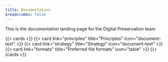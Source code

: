 ```yaml
---
title: Documentation
breadcrumbs: false
---
```


This is the documentation landing page for the Digital Preservation team

{{< cards >}}
  {{< card link="principles" title="Principles" icon="document-text" >}} 
  {{< card link="strategy" title="Strategy" icon="document-text" >}}
  {{< card link="formats" title="Preferred file formats" icon="table" >}}
{{< /cards >}}